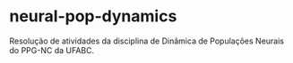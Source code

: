# neural-pop-dynamics
Resolução de atividades da disciplina de Dinâmica de Populações Neurais do PPG-NC da UFABC.
